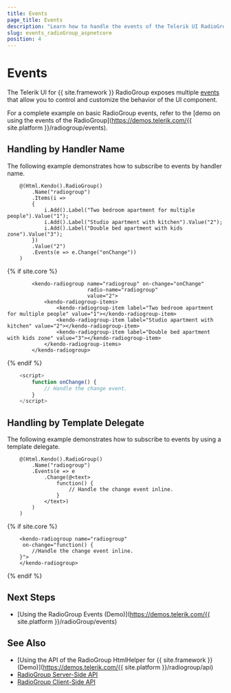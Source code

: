 ```yaml
---
title: Events
page_title: Events
description: "Learn how to handle the events of the Telerik UI RadioGroup component for {{ site.framework }}."
slug: events_radioGroup_aspnetcore
position: 4
---
```




# Events

The Telerik UI for {{ site.framework }} RadioGroup exposes multiple [events](/api/kendo.mvc.ui.fluent/radiogroupeventbuilder) that allow you to control and customize the behavior of the UI component.

For a complete example on basic RadioGroup events, refer to the [demo on using the events of the RadioGroup](https://demos.telerik.com/{{ site.platform }}/radiogroup/events).

## Handling by Handler Name

The following example demonstrates how to subscribe to events by handler name.

```HtmlHelper
    @(Html.Kendo().RadioGroup()
        .Name("radiogroup")
        .Items(i =>
        {
            i.Add().Label("Two bedroom apartment for multiple people").Value("1");
            i.Add().Label("Studio apartment with kitchen").Value("2");
            i.Add().Label("Double bed apartment with kids zone").Value("3");
        })
        .Value("2")
        .Events(e => e.Change("onChange"))
    )
```
{% if site.core %}
```TagHelper
        <kendo-radiogroup name="radiogroup" on-change="onChange"
                          radio-name="radiogroup"    
                          value="2">
            <kendo-radiogroup-items>
                <kendo-radiogroup-item label="Two bedroom apartment for multiple people" value="1"></kendo-radiogroup-item>
                <kendo-radiogroup-item label="Studio apartment with kitchen" value="2"></kendo-radiogroup-item>
                <kendo-radiogroup-item label="Double bed apartment with kids zone" value="3"></kendo-radiogroup-item>
            </kendo-radiogroup-items>
        </kendo-radiogroup>
```
{% endif %}
```JavaScript
    <script>
        function onChange() {
            // Handle the change event.
        }
    </script>
```

## Handling by Template Delegate

The following example demonstrates how to subscribe to events by using a template delegate.

```HtmlHelper
    @(Html.Kendo().RadioGroup()
        .Name("radiogroup")
        .Events(e => e
            .Change(@<text>
                function() {
                    // Handle the change event inline.
                }
            </text>)
        )
    )
```
{% if site.core %}
```TagHelper
    <kendo-radiogroup name="radiogroup"
     on-change="function() {
        //Handle the change event inline.
    }">
    </kendo-radiogroup>
```
{% endif %}

## Next Steps

* [Using the RadioGroup Events (Demo)](https://demos.telerik.com/{{ site.platform }}/radioGroup/events)

## See Also

* [Using the API of the RadioGroup HtmlHelper for {{ site.framework }} (Demo)](https://demos.telerik.com/{{ site.platform }}/radiogroup/api)
* [RadioGroup Server-Side API](/api/radiogroup)
* [RadioGroup Client-Side API](https://docs.telerik.com/kendo-ui/api/javascript/ui/radiogroup)
